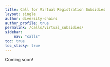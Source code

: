 ```yaml
---
title: Call for Virtual Registration Subsidies
layout: single
author: diversity-chairs
author_profile: true
permalink: /calls/virtual_subsidies/
sidebar:
    nav: "calls"
toc: true
toc_sticky: true
---
```


Coming soon!
